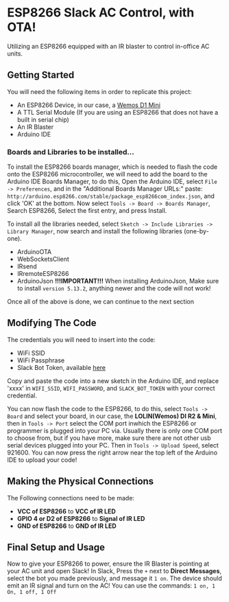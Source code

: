 # ESP8266 Slack AC Control, with OTA!
Utilizing an ESP8266 equipped with an IR blaster to control in-office AC units.

## Getting Started
You will need the following items in order to replicate this project:
* An ESP8266 Device, in our case, a [Wemos D1 Mini](https://www.diyelectronics.co.za/store/iot/1971-esp8266-wemos-d1-mini-wifi-dev-board.html?search_query=wemos+d1&results=2)
* A TTL Serial Module (If you are using an ESP8266 that does not have a built in serial chip)
* An IR Blaster
* Arduino IDE

### Boards and Libraries to be installed...
To install the ESP8266 boards manager, which is needed to flash the code onto the ESP8266 microcontroller, we will need to add the board to the Arduino IDE Boards Manager, to do this, Open the Arduino IDE, select `File -> Preferences`, and in the "Additional Boards Manager URLs:" paste: `http://arduino.esp8266.com/stable/package_esp8266com_index.json`, and click 'OK' at the bottom.
Now select `Tools -> Board -> Boards Manager`, Search ESP8266, Select the first entry, and press Install.

To install all the libraries needed, select `Sketch -> Include Libraries -> Library Manager`, now search and install the following libraries (one-by-one).

* ArduinoOTA
* WebSocketsClient
* IRsend
* IRremoteESP8266
* ArduinoJson **!!!IMPORTANT!!!** When installing ArduinoJson, Make sure to install `version 5.13.2`, anything newer and the code will not work!

Once all of the above is done, we can continue to the next section

## Modifying The Code

The credentials you will need to insert into the code:
* WiFi SSID
* WiFi Passphrase
* Slack Bot Token, available [here](https://my.slack.com/services/new/bot)

Copy and paste the code into a new sketch in the Arduino IDE, and replace 'xxxx' in `WIFI_SSID`, `WIFI_PASSWORD`, and `SLACK_BOT_TOKEN` with your correct credential.

You can now flash the code to the ESP8266, to do this, select `Tools -> Board` and select your board, in our case, the **LOLIN(Wemos) DI R2 & Mini**, then in `Tools -> Port` select the COM port inwhich the ESP8266 or programmer is plugged into your PC via. Usually there is only one COM port to choose from, but if you have more, make sure there are not other usb serial devices plugged into your PC. Then in `Tools -> Upload Speed`, select 921600. You can now press the right arrow near the top left of the Arduino IDE to upload your code!

## Making the Physical Connections

The Following connections need to be made:
* **VCC of ESP8266** to **VCC of IR LED**
* **GPIO 4 or D2 of ESP8266** to **Signal of IR LED**
* **GND of ESP8266** to **GND of IR LED**

## Final Setup and Usage

Now to give your ESP8266 to power, ensure the IR Blaster is pointing at your AC unit and open Slack!
In Slack, Press the `+` next to **Direct Messages**, select the bot you made previously, and message it `1 on`.
The device should emit an IR signal and turn on the AC!
You can use the commands: `1 on, 1 On, 1 off, 1 Off`
